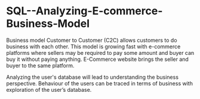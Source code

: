# SQL--Analyzing-E-commerce-Business-Model
Business model Customer to Customer (C2C) allows customers to do business with each other. 
This model is growing fast with e-commerce platforms where sellers may be required to pay some amount and buyer can buy it without 
paying anything. E-Commerce website brings the seller and buyer to the same platform. 

Analyzing the user's database will lead to understanding the business perspective. 
Behaviour of the users can be traced in terms of business with exploration of the user’s database.
